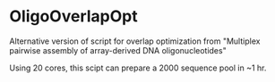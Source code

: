 # OligoOverlapOpt
Alternative version of script for overlap optimization from "Multiplex pairwise assembly of array-derived DNA oligonucleotides"

Using 20 cores, this scipt can prepare a 2000 sequence pool in ~1 hr.
